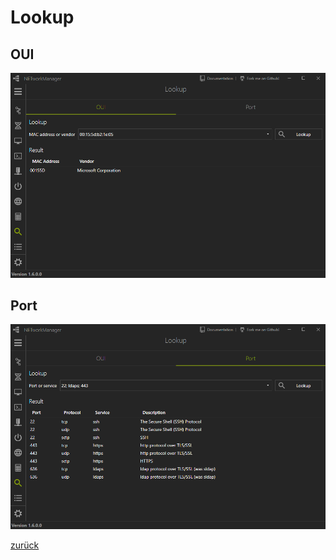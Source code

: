 # Lookup

## OUI

![Lookup_OUI](../../_images/Lookup_OUI.png)

## Port

![Lookup_Port](../../_images/Lookup_Port.png)

[zurück](../README.md)